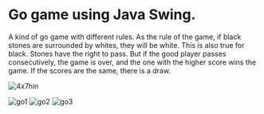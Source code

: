 # Go game using Java Swing.
 A kind of go game with different rules. As the rule of the game, if black stones are surrounded by whites, they will be white. This is also true for black. Stones have the right to pass. But if the good player passes consecutively, the game is over, and the one with the higher score wins the game. If the scores are the same, there is a draw.
 
![4x7hin](https://user-images.githubusercontent.com/72974967/107268445-304e3f00-6a59-11eb-93cd-ebbe89ee59e2.gif)



![go1](https://user-images.githubusercontent.com/72974967/107268748-abaff080-6a59-11eb-9123-9841847b5343.png)
![go2](https://user-images.githubusercontent.com/72974967/107268752-ac488700-6a59-11eb-85d9-d9e798c9d553.png)
![go3](https://user-images.githubusercontent.com/72974967/107268757-ad79b400-6a59-11eb-9989-e6d7e0b4aa72.png)

